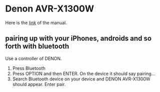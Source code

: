 # Denon AVR-X1300W

Here is the [link](https://www.manua.ls/denon/avr-x1300w/manual) of the manual. 

## pairing up with your iPhones, androids and so forth with bluetooth
Use a controller of DENON.

1. Press Bluetooth
2. Press OPTION and then ENTER. On the device it should say pairing...
3. Search Bluetooth device on your device and DENON AVR-X1300W should appear. Enter pair.